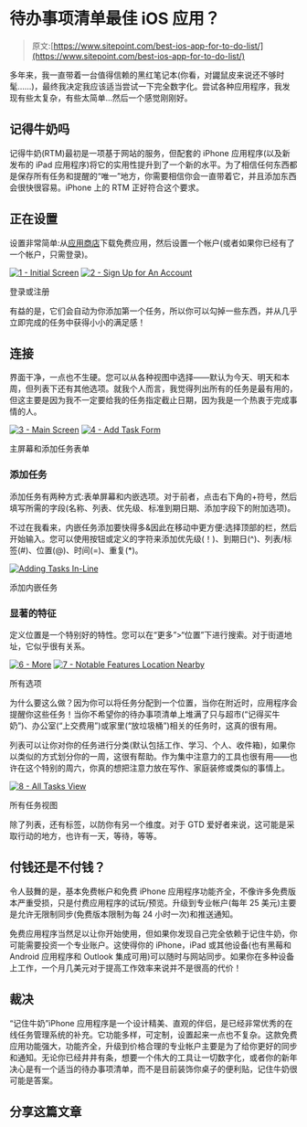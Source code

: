 # 待办事项清单最佳 iOS 应用？

> 原文:[https://www.sitepoint.com/best-ios-app-for-to-do-list/](https://www.sitepoint.com/best-ios-app-for-to-do-list/)

多年来，我一直带着一台值得信赖的黑红笔记本(你看，对鼹鼠皮来说还不够时髦……)，最终我决定我应该适当尝试一下完全数字化。尝试各种应用程序，我发现有些太复杂，有些太简单…然后一个感觉刚刚好。

## 记得牛奶吗

记得牛奶(RTM)最初是一项基于网站的服务，但配套的 iPhone 应用程序(以及新发布的 iPad 应用程序)将它的实用性提升到了一个新的水平。为了相信任何东西都是保存所有任务和提醒的“唯一”地方，你需要相信你会一直带着它，并且添加东西会很快很容易。iPhone 上的 RTM 正好符合这个要求。

## 正在设置

设置非常简单:从[应用商店](http://itunes.apple.com/app/remember-the-milk/id293561396?mt=8)下载免费应用，然后设置一个帐户(或者如果你已经有了一个帐户，只需登录)。

[![](../Images/7cd6afd90a96a64f9eb09df0ef24547c.png "1 - Initial Screen")](https://www.sitepoint.com/wp-content/uploads/2012/01/1-Initial-Screen.png) [![](../Images/fb4e0529d06a9689d5f6b25f2c2e3c54.png "2 - Sign Up for An Account")](https://www.sitepoint.com/wp-content/uploads/2012/01/2-Sign-Up-for-An-Account.png)

登录或注册

有益的是，它们会自动为你添加第一个任务，所以你可以勾掉一些东西，并从几乎立即完成的任务中获得小小的满足感！

## 连接

界面干净，一点也不生硬。您可以从各种视图中选择——默认为今天、明天和本周，但列表下还有其他选项。就我个人而言，我觉得列出所有的任务是最有用的，但这主要是因为我不一定要给我的任务指定截止日期，因为我是一个热衷于完成事情的人。

[![](../Images/0678d1b974afeb9607a973e655e69318.png "3 - Main Screen")](https://www.sitepoint.com/wp-content/uploads/2012/01/3-Main-Screen.png) [![](../Images/51ad2bf3702beae635cd2b4b87512384.png "4 - Add Task Form")](https://www.sitepoint.com/wp-content/uploads/2012/01/4-Add-Task-Form.png)

主屏幕和添加任务表单

### 添加任务

添加任务有两种方式:表单屏幕和内嵌选项。对于前者，点击右下角的+符号，然后填写所需的字段(名称、列表、优先级、标准到期日期、添加字段下的附加选项)。

不过在我看来，内嵌任务添加要快得多&因此在移动中更方便:选择顶部的栏，然后开始输入。您可以使用按钮或定义的字符来添加优先级(！)、到期日(^)、列表/标签(#)、位置(@)、时间(=)、重复(*)。

[![Adding Tasks In-Line](../Images/6e15609a314e565d6013ee133d50ee28.png "5 - Add Task In-Line")](https://www.sitepoint.com/wp-content/uploads/2012/01/5-Add-Task-In-Line.png)

添加内嵌任务

### 显著的特征

定义位置是一个特别好的特性。您可以在“更多”>“位置”下进行搜索。对于街道地址，它似乎很有关系。

[![](../Images/c62077ff8bef59a60afdf8c40ce3ed87.png "6 - More")](https://www.sitepoint.com/wp-content/uploads/2012/01/6-More.png) [![](../Images/fee1d91b36340cc24f0ca07ad3d7e645.png "7 - Notable Features Location Nearby")](https://www.sitepoint.com/wp-content/uploads/2012/01/7-Notable-Features-Location-Nearby.png)

所有选项

为什么要这么做？因为你可以将任务分配到一个位置，当你在附近时，应用程序会提醒你这些任务！当你不希望你的待办事项清单上堆满了只与超市(“记得买牛奶”)、办公室(“上交费用”)或家里(“放垃圾桶”)相关的任务时，这真的很有用。

列表可以让你对你的任务进行分类(默认包括工作、学习、个人、收件箱)，如果你以类似的方式划分你的一周，这很有帮助。作为集中注意力的工具也很有用——也许在这个特别的周六，你真的想把注意力放在写作、家庭装修或类似的事情上。

[![](../Images/107ba8bcdd08970499ade2430dbc0bf6.png "8 - All Tasks View")](https://www.sitepoint.com/wp-content/uploads/2012/01/8-All-Tasks-View.png)

所有任务视图

除了列表，还有标签，以防你有另一个维度。对于 GTD 爱好者来说，这可能是采取行动的地方，也许有一天，等待，等等。

## 付钱还是不付钱？

令人鼓舞的是，基本免费帐户和免费 iPhone 应用程序功能齐全，不像许多免费版本严重受损，只是付费应用程序的试玩/预览。升级到专业帐户(每年 25 美元)主要是允许无限制同步(免费版本限制为每 24 小时一次)和推送通知。

免费应用程序当然足以让你开始使用，但如果你发现自己完全依赖于记住牛奶，你可能需要投资一个专业账户。这使得你的 iPhone，iPad 或其他设备(也有黑莓和 Android 应用程序和 Outlook 集成可用)可以随时与网站同步。如果你在多种设备上工作，一个月几美元对于提高工作效率来说并不是很高的代价！

## 裁决

“记住牛奶”iPhone 应用程序是一个设计精美、直观的伴侣，是已经非常优秀的在线任务管理系统的补充。它功能多样，可定制，设置起来一点也不复杂。这款免费应用功能强大，功能齐全，升级到价格合理的专业帐户主要是为了给你更好的同步和通知。无论你已经井井有条，想要一个伟大的工具让一切数字化，或者你的新年决心是有一个适当的待办事项清单，而不是目前装饰你桌子的便利贴，记住牛奶很可能是答案。

## 分享这篇文章